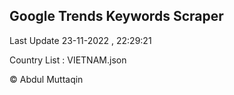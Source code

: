 

## Google Trends Keywords Scraper 
 
Last Update 23-11-2022 , 22:29:21

Country List :
VIETNAM.json



© Abdul Muttaqin 
